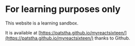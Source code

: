 # For learning purposes only

This website is a learning sandbox. 

It is available at [https://patstha.github.io/myreactsixteen/](https://patstha.github.io/myreactsixteen/) thanks to Github. 

